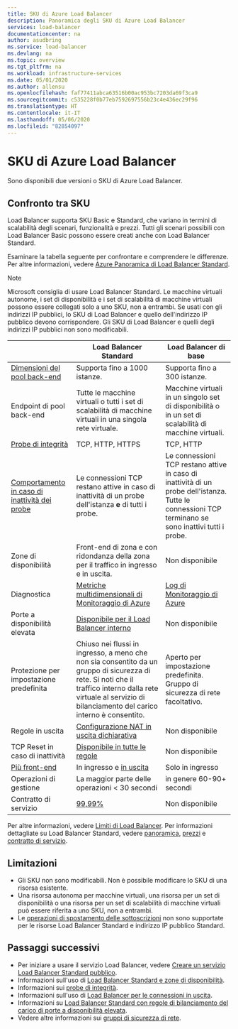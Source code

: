 ```yaml
---
title: SKU di Azure Load Balancer
description: Panoramica degli SKU di Azure Load Balancer
services: load-balancer
documentationcenter: na
author: asudbring
ms.service: load-balancer
ms.devlang: na
ms.topic: overview
ms.tgt_pltfrm: na
ms.workload: infrastructure-services
ms.date: 05/01/2020
ms.author: allensu
ms.openlocfilehash: faf77411abca63516b00ac953bc7203da69f3ca9
ms.sourcegitcommit: c535228f0b77eb7592697556b23c4e436ec29f96
ms.translationtype: HT
ms.contentlocale: it-IT
ms.lasthandoff: 05/06/2020
ms.locfileid: "82854097"
---
```

# <a name="azure-load-balancer-skus"></a>SKU di Azure Load Balancer

Sono disponibili due versioni o SKU di Azure Load Balancer.

## <a name="sku-comparison"></a><a name="skus"></a> Confronto tra SKU

Load Balancer supporta SKU Basic e Standard, che variano in termini di scalabilità degli scenari, funzionalità e prezzi. Tutti gli scenari possibili con Load Balancer Basic possono essere creati anche con Load Balancer Standard.

Esaminare la tabella seguente per confrontare e comprendere le differenze. Per altre informazioni, vedere [Azure Panoramica di Load Balancer Standard](load-balancer-standard-overview.md).

>[!NOTE]
> Microsoft consiglia di usare Load Balancer Standard.
Le macchine virtuali autonome, i set di disponibilità e i set di scalabilità di macchine virtuali possono essere collegati solo a uno SKU, non a entrambi. Se usati con gli indirizzi IP pubblici, lo SKU di Load Balancer e quello dell'indirizzo IP pubblico devono corrispondere. Gli SKU di Load Balancer e quelli degli indirizzi IP pubblici non sono modificabili.

| | Load Balancer Standard | Load Balancer di base |
| --- | --- | --- |
| [Dimensioni del pool back-end](https://docs.microsoft.com/azure/azure-resource-manager/management/azure-subscription-service-limits#load-balancer) | Supporta fino a 1000 istanze. | Supporta fino a 300 istanze. |
| Endpoint di pool back-end | Tutte le macchine virtuali o tutti i set di scalabilità di macchine virtuali in una singola rete virtuale. | Macchine virtuali in un singolo set di disponibilità o in un set di scalabilità di macchine virtuali. |
| [Probe di integrità](./load-balancer-custom-probe-overview.md#types) | TCP, HTTP, HTTPS | TCP, HTTP |
| [Comportamento in caso di inattività dei probe](./load-balancer-custom-probe-overview.md#probedown) | Le connessioni TCP restano attive in caso di inattività di un probe dell'istanza __e__ di tutti i probe. | Le connessioni TCP restano attive in caso di inattività di un probe dell'istanza. Tutte le connessioni TCP terminano se sono inattivi tutti i probe. |
| Zone di disponibilità | Front-end di zona e con ridondanza della zona per il traffico in ingresso e in uscita. | Non disponibile |
| Diagnostica | [Metriche multidimensionali di Monitoraggio di Azure](./load-balancer-standard-diagnostics.md) | [Log di Monitoraggio di Azure](./load-balancer-monitor-log.md) |
| Porte a disponibilità elevata | [Disponibile per il Load Balancer interno](./load-balancer-ha-ports-overview.md) | Non disponibile |
| Protezione per impostazione predefinita | Chiuso nei flussi in ingresso, a meno che non sia consentito da un gruppo di sicurezza di rete. Si noti che il traffico interno dalla rete virtuale al servizio di bilanciamento del carico interno è consentito. | Aperto per impostazione predefinita. Gruppo di sicurezza di rete facoltativo. |
| Regole in uscita | [Configurazione NAT in uscita dichiarativa](./load-balancer-outbound-rules-overview.md) | Non disponibile |
| TCP Reset in caso di inattività | [Disponibile in tutte le regole](./load-balancer-tcp-reset.md) | Non disponibile |
| [Più front-end](./load-balancer-multivip-overview.md) | In ingresso e [in uscita](./load-balancer-outbound-connections.md) | Solo in ingresso |
| Operazioni di gestione | La maggior parte delle operazioni < 30 secondi | in genere 60-90+ secondi |
| Contratto di servizio | [99,99%](https://azure.microsoft.com/support/legal/sla/load-balancer/v1_0/) | Non disponibile | 

Per altre informazioni, vedere [Limiti di Load Balancer](https://docs.microsoft.com/azure/azure-resource-manager/management/azure-subscription-service-limits#load-balancer). Per informazioni dettagliate su Load Balancer Standard, vedere [panoramica](load-balancer-standard-overview.md), [prezzi](https://aka.ms/lbpricing) e [contratto di servizio](https://aka.ms/lbsla).

## <a name="limitations"></a>Limitazioni

- Gli SKU non sono modificabili. Non è possibile modificare lo SKU di una risorsa esistente.
- Una risorsa autonoma per macchine virtuali, una risorsa per un set di disponibilità o una risorsa per un set di scalabilità di macchine virtuali può essere riferita a uno SKU, non a entrambi.
- Le [operazioni di spostamento delle sottoscrizioni](../azure-resource-manager/management/move-resource-group-and-subscription.md) non sono supportate per le risorse Load Balancer Standard e indirizzo IP pubblico Standard.

## <a name="next-steps"></a>Passaggi successivi

- Per iniziare a usare il servizio Load Balancer, vedere [Creare un servizio Load Balancer Standard pubblico](quickstart-load-balancer-standard-public-portal.md).
- Informazioni sull'uso di [Load Balancer Standard e zone di disponibilità](load-balancer-standard-availability-zones.md).
- Informazioni sui [probe di integrità](load-balancer-custom-probe-overview.md).
- Informazioni sull'uso di [Load Balancer per le connessioni in uscita](load-balancer-outbound-connections.md).
- Informazioni su [Load Balancer Standard con regole di bilanciamento del carico di porte a disponibilità elevata](load-balancer-ha-ports-overview.md).
- Vedere altre informazioni sui [gruppi di sicurezza di rete](../virtual-network/security-overview.md).
